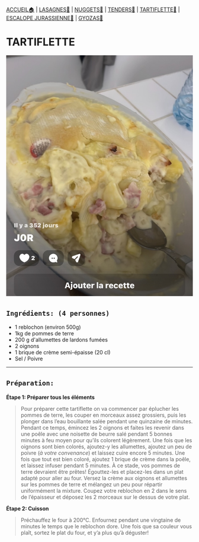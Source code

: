 [ACCUEIL🏠](index.md) | [LASAGNES🍝](lasagnes.md) | [NUGGETS🍗](nuggets.md) | [TENDERS🍗](tenders.md) | [TARTIFLETTE🧀](tartiflette.md) | [ESCALOPE JURASSIENNE🥩](escalope.md) | [GYOZAS🥟](gyozas.md)

# TARTIFLETTE

![](IMAGES/Tartiflette.jpg)

## `Ingrédients: (4 personnes)`
* 1 reblochon (environ 500g)
* 1kg de pommes de terre
* 200 g d'allumettes de lardons fumées
* 2 oignons
* 1 brique de crème semi-épaisse (20 cl)
* Sel / Poivre

***

## `Préparation:`
**Étape 1: Préparer tous les éléments**
> Pour préparer cette tartiflette on va commencer par éplucher les pommes de terre, les couper en morceaux assez grossiers, puis les plonger dans l’eau bouillante salée pendant une quinzaine de minutes. Pendant ce temps, émincez les 2 oignons et faites les revenir dans une poêle avec une noisette de beurre salé pendant 5 bonnes minutes à feu moyen pour qu’ils colorent légèrement. Une fois que les oignons sont bien colorés, ajoutez-y les allumettes, ajoutez un peu de poivre (_à votre convenance_) et laissez cuire encore 5 minutes. Une fois que tout est bien coloré, ajoutez 1 brique de crème dans la poêle, et laissez infuser pendant 5 minutes. À ce stade, vos pommes de terre devraient être prêtes! Égouttez-les et placez-les dans un plat adapté pour aller au four. Versez la crème aux oignons et allumettes sur les pommes de terre et mélangez un peu pour répartir uniformément la mixture. Coupez votre reblochon en 2 dans le sens de l’épaisseur et déposez les 2 morceaux sur le dessus de votre plat. 


**Étape 2: Cuisson**
> Préchauffez le four à 200°C. Enfournez pendant une vingtaine de minutes le temps que le reblochon dore. Une fois que sa couleur vous plaît, sortez le plat du four, et y’a plus qu’à déguster!
